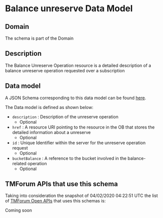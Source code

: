 # Balance unreserve Data Model

## Domain

The  schema is part of the  Domain

## Description

The Balance Unreserve Operation resource is a detailed description of a balance unreserve operation requested over a subscription

## Data model

A JSON Schema corresponding to this data model can be found
[here](https://github.com/tmforum-rand/schemas/blob/candidates/Customer/BalanceUnreserve.schema.json).

The Data model is defined as shown below:
- `description` : Description of the unreserve operation
  - Optional
- `href` : A resource URI pointing to the resource in the OB that stores the detailed information about a unreserve
  - Optional
- `id` : Unique Identifier within the server for the unreserve operation request
  - Optional
- `bucketBalance` : A reference to the bucket involved in the balance-related operation
  - Optional




## TMForum APIs that use this schema

Taking into consideration the snapshot of 04/02/2020 04:22:51 UTC the list of [TMForum Open APIs](https://www.tmforum.org/open-apis/) that uses this schemas is:

Coming soon